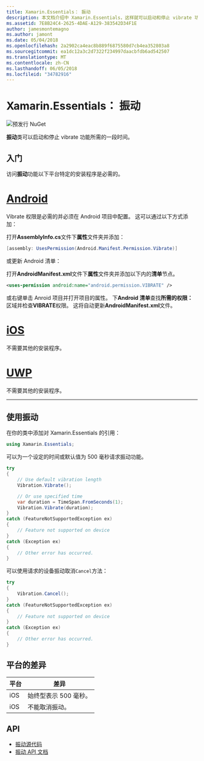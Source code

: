 ```yaml
---
title: Xamarin.Essentials： 振动
description: 本文档介绍中 Xamarin.Essentials，这样就可以启动和停止 vibrate 功能所需的时间内的振动类。
ms.assetid: 7E8B24C4-2625-4DAE-A129-383542D34F1E
author: jamesmontemagno
ms.author: jamont
ms.date: 05/04/2018
ms.openlocfilehash: 2a2902ca4eac8b889f6875580d7cb4ea352803a8
ms.sourcegitcommit: ea1dc12a3c2d7322f234997daacbfdb6ad542507
ms.translationtype: MT
ms.contentlocale: zh-CN
ms.lasthandoff: 06/05/2018
ms.locfileid: "34782916"
---
```

# <a name="xamarinessentials-vibration"></a>Xamarin.Essentials： 振动

![预发行 NuGet](~/media/shared/pre-release.png)

**振动**类可以启动和停止 vibrate 功能所需的一段时间。

## <a name="getting-started"></a>入门

访问**振动**功能以下平台特定的安装程序是必需的。

# <a name="androidtabandroid"></a>[Android](#tab/android)

Vibrate 权限是必需的并必须在 Android 项目中配置。 这可以通过以下方式添加：

打开**AssemblyInfo.cs**文件下**属性**文件夹并添加：

```csharp
[assembly: UsesPermission(Android.Manifest.Permission.Vibrate)]
```

或更新 Android 清单：

打开**AndroidManifest.xml**文件下**属性**文件夹并添加以下内的**清单**节点。

```xml
<uses-permission android:name="android.permission.VIBRATE" />
```

或右键单击 Anroid 项目并打开项目的属性。 下**Android 清单**查找**所需的权限：** 区域并检查**VIBRATE**权限。 这将自动更新**AndroidManifest.xml**文件。

# <a name="iostabios"></a>[iOS](#tab/ios)

不需要其他的安装程序。

# <a name="uwptabuwp"></a>[UWP](#tab/uwp)

不需要其他的安装程序。

-----

## <a name="using-vibration"></a>使用振动

在你的类中添加对 Xamarin.Essentials 的引用：

```csharp
using Xamarin.Essentials;
```

可以为一个设定的时间或默认值为 500 毫秒请求振动功能。

```csharp
try
{
    // Use default vibration length
    Vibration.Vibrate();

    // Or use specified time
    var duration = TimeSpan.FromSeconds(1);
    Vibration.Vibrate(duration);
}
catch (FeatureNotSupportedException ex)
{
    // Feature not supported on device
}
catch (Exception ex)
{
    // Other error has occurred.
}
```

可以使用请求的设备振动取消`Cancel`方法：

```csharp
try
{
    Vibration.Cancel();
}
catch (FeatureNotSupportedException ex)
{
    // Feature not supported on device
}
catch (Exception ex)
{
    // Other error has occurred.
}
```

## <a name="platform-differences"></a>平台的差异

| 平台 | 差异 |
| --- | --- |
| iOS | 始终型表示 500 毫秒。 |
| iOS | 不能取消振动。 |

## <a name="api"></a>API

- [振动源代码](https://github.com/xamarin/Essentials/tree/master/Xamarin.Essentials/Vibration)
- [振动 API 文档](xref:Xamarin.Essentials.Vibration)

